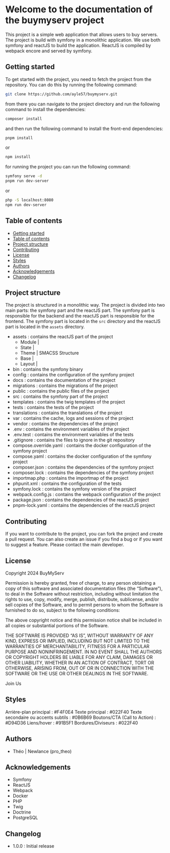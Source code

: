 
# Welcome to the documentation of the buymyserv project

This project is a simple web application that allows users to buy servers. The project is build with symfony in a monolithic application. We use both symfony and reactJS to build the application. ReactJS is compiled by webpack encore and served by symfony.

## Getting started

To get started with the project, you need to fetch the project from the repository. You can do this by running the following command:

```bash
git clone https://github.com/ayle57/buymyserv.git
```

from there you can navigate to the project directory and run the following command to install the dependencies:

```bash
composer install
```

and then run the following command to install the front-end dependencies:

```bash
pnpm install
```
or
```bash
npm install
```

for running the project you can run the following command:

```bash
symfony serve -d
pnpm run dev-server
```

or 

```bash
php -S localhost:8080
npm run dev-server
```

## Table of contents

- [Getting started](#getting-started)
- [Table of contents](#table-of-contents)
- [Project structure](#project-structure)
- [Contributing](#contributing)
- [License](#license)
- [Styles](#styles)
- [Authors](#authors)
- [Acknowledgements](#acknowledgements)
- [Changelog](#changelog)

## Project structure

The project is structured in a monolithic way. The project is divided into two main parts: the symfony part and the reactJS part. The symfony part is responsible for the backend and the reactJS part is responsible for the frontend. The symfony part is located in the `src` directory and the reactJS part is located in the `assets` directory.
- assets : contains the reactJS part of the project
  - Module |
  - State  |
  - Theme  | SMACSS Structure
  - Base   |
  - Layout |
- bin : contains the symfony binary
- config : contains the configuration of the symfony project
- docs : contains the documentation of the project
- migrations : contains the migrations of the project
- public : contains the public files of the project
- src : contains the symfony part of the project
- templates : contains the twig templates of the project
- tests : contains the tests of the project
- translations : contains the translations of the project
- var : contains the cache, logs and sessions of the project
- vendor : contains the dependencies of the project
- .env : contains the environment variables of the project
- .env.test : contains the environment variables of the tests
- .gitignore : contains the files to ignore in the git repository
- compose.override.yaml : contains the docker configuration of the symfony project
- compose.yaml : contains the docker configuration of the symfony project
- composer.json : contains the dependencies of the symfony project
- composer.lock : contains the dependencies of the symfony project
- importmap.php : contains the importmap of the project
- phpunit.xml : contains the configuration of the tests
- symfony.lock : contains the symfony version of the project
- webpack.config.js : contains the webpack configuration of the project
- package.json : contains the dependencies of the reactJS project
- pnpm-lock.yaml : contains the dependencies of the reactJS project

## Contributing

If you want to contribute to the project, you can fork the project and create a pull request. You can also create an issue if you find a bug or if you want to suggest a feature. Please contact the main developer.

## License

Copyright 2024 BuyMyServ

Permission is hereby granted, free of charge, to any person obtaining a copy of this software and associated documentation files (the “Software”), to deal in the Software without restriction, including without limitation the rights to use, copy, modify, merge, publish, distribute, sublicense, and/or sell copies of the Software, and to permit persons to whom the Software is furnished to do so, subject to the following conditions:

The above copyright notice and this permission notice shall be included in all copies or substantial portions of the Software.

THE SOFTWARE IS PROVIDED “AS IS”, WITHOUT WARRANTY OF ANY KIND, EXPRESS OR IMPLIED, INCLUDING BUT NOT LIMITED TO THE WARRANTIES OF MERCHANTABILITY, FITNESS FOR A PARTICULAR PURPOSE AND NONINFRINGEMENT. IN NO EVENT SHALL THE AUTHORS OR COPYRIGHT HOLDERS BE LIABLE FOR ANY CLAIM, DAMAGES OR OTHER LIABILITY, WHETHER IN AN ACTION OF CONTRACT, TORT OR OTHERWISE, ARISING FROM, OUT OF OR IN CONNECTION WITH THE SOFTWARE OR THE USE OR OTHER DEALINGS IN THE SOFTWARE.

Join Us

## Styles

Arrière-plan principal : #F4F0E4
Texte principal : #022F40
Texte secondaire ou accents subtils : #0B6B69
Boutons/CTA (Call to Action) : #D94D36
Liens/hover : #91B5F1
Bordures/Diviseurs : #022F40

## Authors
- Théo | Newlance (pro_theo)

## Acknowledgements
- Symfony
- ReactJS
- Webpack
- Docker
- PHP
- Twig
- Doctrine
- PostgreSQL

## Changelog
- 1.0.0 : Initial release
